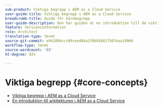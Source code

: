 ```yaml
---
sub-product: Viktiga begrepp i AEM as a Cloud Service
user-guide-title: Viktiga begrepp i AEM as a Cloud Service
breadcrumb-title: Guide för kärnbegrepp
user-guide-description: Den här guiden är en introduktion till de viktigaste begreppen i Experience Manager as a Cloud Service, inklusive den nya tjänstens arkitektur.
feature: Versionsinformation
role: Architect
translation-type: tm+mt
source-git-commit: e94289bccc09ceed89a2f8b926817507eaa19968
workflow-type: tm+mt
source-wordcount: '65'
ht-degree: 92%

---
```



# Viktiga begrepp {#core-concepts}

+ [Viktiga begrepp i AEM as a Cloud Service](/help/core-concepts/home.md)
+ [En introduktion till arkitekturen i AEM as a Cloud Service](architecture.md)